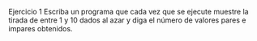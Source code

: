 Ejercicio 1
Escriba un programa que cada vez que se ejecute muestre la tirada de entre 1 y 10
dados al azar y diga el número de valores pares e impares obtenidos.
